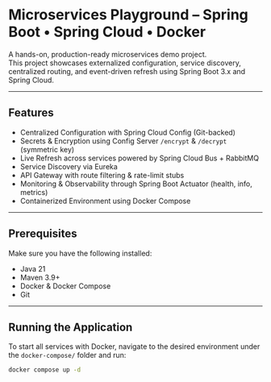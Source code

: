 # Microservices Playground – Spring Boot • Spring Cloud • Docker

A hands-on, production-ready microservices demo project.  
This project showcases externalized configuration, service discovery, centralized routing, and event-driven refresh using Spring Boot 3.x and Spring Cloud.

---

## Features

- Centralized Configuration with Spring Cloud Config (Git-backed)
- Secrets & Encryption using Config Server `/encrypt` & `/decrypt` (symmetric key)
- Live Refresh across services powered by Spring Cloud Bus + RabbitMQ
- Service Discovery via Eureka
- API Gateway with route filtering & rate-limit stubs
- Monitoring & Observability through Spring Boot Actuator (health, info, metrics)
- Containerized Environment using Docker Compose

---

## Prerequisites

Make sure you have the following installed:

- Java 21
- Maven 3.9+
- Docker & Docker Compose
- Git

---

## Running the Application

To start all services with Docker, navigate to the desired environment under the `docker-compose/` folder and run:

```bash
docker compose up -d
